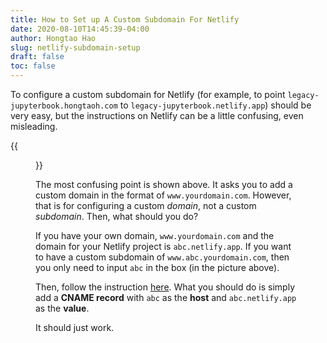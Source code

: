 ```yaml
---
title: How to Set up A Custom Subdomain For Netlify
date: 2020-08-10T14:45:39-04:00
author: Hongtao Hao
slug: netlify-subdomain-setup
draft: false
toc: false
---
```

To configure a custom subdomain for Netlify (for example, to point `legacy-jupyterbook.hongtaoh.com` to `legacy-jupyterbook.netlify.app`) should be very easy, but the instructions on Netlify can be a little confusing, even misleading. 

{{<figure src="/media/enblog/netlify-subdomain-setup.png" title="The confusing instruction">}}

The most confusing point is shown above. It asks you to add a custom domain in the format of `www.yourdomain.com`. However, that is for configuring a custom *domain*, not a custom *subdomain*. Then, what should you do?

If you have your own domain, `www.yourdomain.com` and the domain for your Netlify project is `abc.netlify.app`. If you want to have a custom subdomain of `www.abc.yourdomain.com`, then you only need to input `abc` in the box (in the picture above). 

Then, follow the instruction [here](https://docs.netlify.com/domains-https/custom-domains/configure-external-dns/#configure-a-subdomain). What you should do is simply add a **CNAME record** with `abc` as the **host** and `abc.netlify.app` as the **value**. 

It should just work. 

